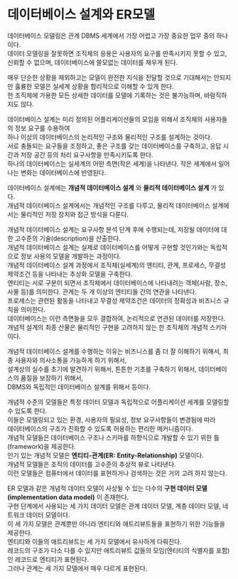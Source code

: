 # 데이터베이스 설계와 ER모델

데이터베이스 모델링은 관계 DBMS 세계에서 가장 어렵고 가장 중요한 업무 중의 하나이다.  
데이터 모델링을 잘못하면 조직체의 응용은 사용자의 요구를 만족시키지 못할 수 있고,  
신뢰할 수 없으며, 데이터베이스에 쓸모없는 데이터를 채우게 된다.

매우 단순한 상황을 제외하고는 모델이 완전한 지식을 전달할 것으로 기대해서는 안되지만 훌륭한 모델은 실세계 상황을 합리적으로 이해할 수 있게 한다.  
한 조직체에 가용한 모든 상세한 데이터를 모델에 기록하는 것은 불가능하며, 바람직하지도 않다.

데이터베이스 설계는 미리 정의된 어플리케이션들의 모임을 위해서 조직체의 사용자들의 정보 요구를 수용하여  
하나 이상의 데이터베이스의 논리적인 구조와 물리적인 구조를 설계하는 것이다.  
서로 충돌되는 요구들을 조정하고, 좋은 구조를 갖는 데이터베이스를 구축하고, 응답 시간과 저장 공간 등의 처리 요구사항을 만족시키도록 한다.  
하나의 데이터베이스는 실세계의 어떤 측면(작은 세계)을 나타낸다. 작은 세계에서 일어나는 변화는 데이터베이스에 반영된다.

데이터베이스 설계에는 __개념적 데이터베이스 설계__ 와 __물리적 데이터베이스 설계__ 가 있다.  
개념적 데이터베이스 설계에서는 개념적인 구조를 다루고, 물리적 데이터베이스 설계에서는 물리적인 저장 장치와 접근 방식을 다룬다.

개념적 데이터베이스 설계는 요구사항 분석 단계 후에 수행되는데, 저장될 데이터에 대한 고수준의 기술(description)을 산출한다.  
개념적 데이터베이스 설계는 실제로 데이터베이스를 어떻게 구현할 것인가와는 독립적으로 정보 사용의 모델을 개발하는 과정이다.  
개념적 데이터베이스 설계 과정에서 조직체(실세계)의 엔티티, 관계, 프로세스, 무결성 제약조건 등을 나타내는 추상화 모델을 구축한다.  
엔티티는 서로 구분이 되면서 조직체에서 데이터베이스에 나타내려는 객체(사람, 장소, 사물 등)를 의미한다.  관계는 두 개 이상의 엔티티들 간의 연관을 나타낸다.  
프로세스는 관련된 활동을 나타내고 무결성 제약조건은 데이터의 정확성과 비즈니스 규칙을 의미한다.  
데이터베이스는 이런 측면들을 모두 결합하여, 논리적으로 연관된 데이터를 저장한다.  
개념적 설계의 최종 산물은 물리적인 구현을 고려하지 않는 한 조직체의 개념적 스키마이다.

개념적 데이터베이스 설계를 수행하는 이유는 비즈니스를 좀 더 잘 이해하기 위해서, 최종 사용자와 의사소통을 가능하게 하기 위해서,  
설계상의 실수를 초기에 발견하기 위해서, 튼튼한 기초를 구축하기 위해서, 데이터베이스의 품질을 보장하기 위해서,  
DBMS와 독립적인 데이터베이스 설계를 위해서 등이다.

개념적 수준의 모델들은 특정 데이터 모델과 독립적으로 어플리케이션 세계를 모델링할 수 있도록 한다.  
이들은 모델링되고 있는 환경, 사용자의 필요성, 정보 요구사항들이 변경됨에 따라  
데이터베이스의 구조가 진화할 수 있도록 허용하는 편리한 메커니즘이다.  
개념적 모델들은 데이터베이스 구조나 스키마를 하향식으로 개발할 수 있기 위한 틀(framework)을 제공한다.  
인기 있는 개념적 모델은 __엔티티-관계(ER: Entity-Relationship)__ 모델이다.  
개념적 모델들은 조직의 데이터를 고수준의 추상적 뷰로 나타낸다.  
이런 모델들은 컴퓨터에서 데이터를 표현하거나 검색하는 것은 거의 고려 하지 않는다.

ER 모델과 같은 개념적 데이터 모델이 사상될 수 있는 다수의 __구현 데이터 모델(implementation data model)__ 이 존재한다.  
구현 단계에서 사용되는 세 가지 데이터 모델은 관계 데이터 모델, 계층 데이터 모델, 네트워크 데이터 모델이다.  
이 세 가지 모델은 관계뿐만 아니라 엔티티와 애트리뷰트들을 표현하기 위한 기능들을 제공한다.  
엔티티와 이들의 애트리뷰트는 세 가지 모델에서 유사하게 다뤄진다.  
레코드의 구조가 다소 다를 수 있지만 애트리뷰트 값들의 모임(엔티티의 식별자를 포함)인 레코드로 엔티티가 표현된다.  
그러나 관계는 세 가지 모델에서 매우 다르게 표현된다.
